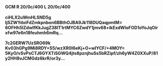 #### GCM R 20/0c/400 L 20/0c/400
**ciHLX2uWmHLSND5g**<br/>**IjSZWYdxiFdZmkpnbon6BBthOJBA9Jk118DUQaqpmtM=**<br/>**6OFHh5lZdwIfKkJugZ38IT1rtMYC6ZwdY1jmv68+ikExdWloFOD1oYoJqOirxfw97e6n18feuhmh6mRq...**<br/><br/>
**7c2GERW7UzSRO69k**<br/>**Kv03hGPg9Mi8RDY+S5/wzXR0I6eKj+O+wIYCF/+4MOY=**<br/>**5KyO/vSvPsCTJ6GYXTiSGWQ4jts8pznjhuSs5bRZipf/zh6yW4Z0XXuP/81y2HH8vJCMGdz6krR/or3y...**